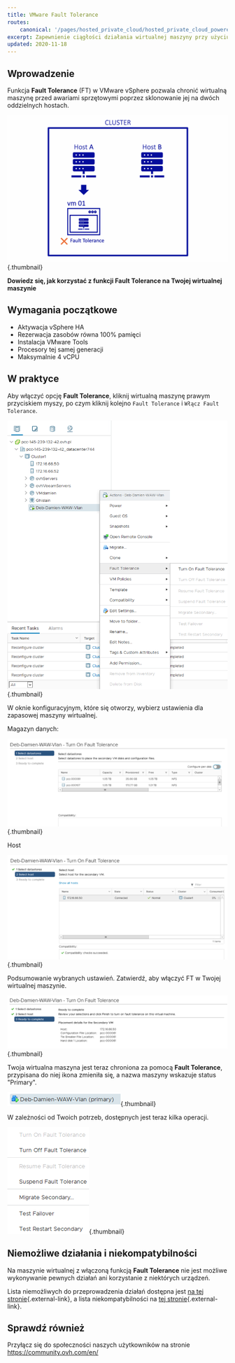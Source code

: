 ```yaml
---
title: VMware Fault Tolerance
routes:
    canonical: '/pages/hosted_private_cloud/hosted_private_cloud_powered_by_vmware/vmware_fault_tolerance'
excerpt: Zapewnienie ciągłości działania wirtualnej maszyny przy użyciu Fault Tolerance
updated: 2020-11-18
---
```


## Wprowadzenie

Funkcja **Fault Tolerance** (FT) w VMware vSphere pozwala chronić wirtualną maszynę przed awariami sprzętowymi poprzez sklonowanie jej na dwóch oddzielnych hostach.

![Fault Tolerance](images/FT10v2.gif){.thumbnail}

**Dowiedz się, jak korzystać z funkcji Fault Tolerance na Twojej wirtualnej maszynie**

## Wymagania początkowe

- Aktywacja vSphere HA
- Rezerwacja zasobów równa 100% pamięci
- Instalacja VMware Tools 
- Procesory tej samej generacji
- Maksymalnie 4 vCPU

## W praktyce

Aby włączyć opcję **Fault Tolerance**, kliknij wirtualną maszynę prawym przyciskiem myszy, po czym kliknij kolejno `Fault Tolerance` i `Włącz Fault Tolerance`.

![Fault Tolerance](images/FT.png){.thumbnail}

W oknie konfiguracyjnym, które się otworzy, wybierz ustawienia dla zapasowej maszyny wirtualnej.

Magazyn danych:

![Fault Tolerance](images/FT1.png){.thumbnail}

Host 

![Fault Tolerance](images/FT2.png){.thumbnail}

Podsumowanie wybranych ustawień. Zatwierdź, aby włączyć FT w Twojej wirtualnej maszynie.

![Fault Tolerance](images/FT3.png){.thumbnail}

Twoja wirtualna maszyna jest teraz chroniona za pomocą **Fault Tolerance**, przypisana do niej ikona zmieniła się, a nazwa maszyny wskazuje status "Primary".

![Fault Tolerance](images/FT4.png){.thumbnail}

W zależności od Twoich potrzeb, dostępnych jest teraz kilka operacji.

![Fault Tolerance](images/FT5.png){.thumbnail}

## Niemożliwe działania i niekompatybilności

Na maszynie wirtualnej z włączoną funkcją **Fault Tolerance** nie jest możliwe wykonywanie pewnych działań ani korzystanie z niektórych urządzeń.

Lista niemożliwych do przeprowadzenia działań dostępna jest [na tej stronie](https://docs.vmware.com/fr/VMware-vSphere/6.7/com.vmware.vsphere.avail.doc/GUID-F5264795-11DA-4242-B774-8C3450997033.html){.external-link}, a lista niekompatybilności na [tej stronie](https://docs.vmware.com/fr/VMware-vSphere/6.7/com.vmware.vsphere.avail.doc/GUID-C1749AD4-70E2-406C-864C-719F54BF1BC1.html){.external-link}.

## Sprawdź również

Przyłącz się do społeczności naszych użytkowników na stronie <https://community.ovh.com/en/>
